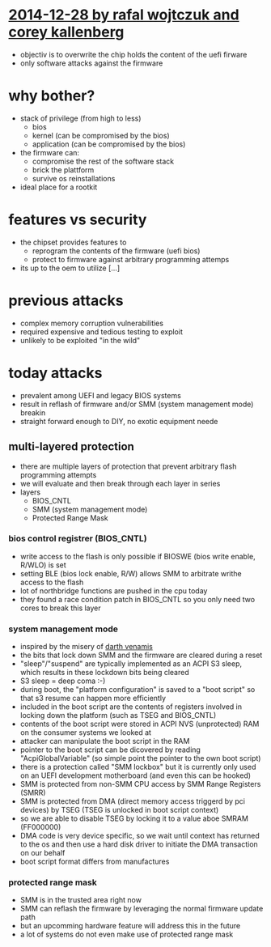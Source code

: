 # [2014-12-28 by rafal wojtczuk and corey kallenberg](https://events.ccc.de/congress/2014/Fahrplan/events/6129.html)

* objectiv is to overwrite the chip holds the content of the uefi firware
* only software attacks against the firmware

# why bother?

* stack of privilege (from high to less)
    * bios
    * kernel (can be compromised by the bios)
    * application (can be compromised by the bios)
* the firmware can:
    * compromise the rest of the software stack
    * brick the plattform
    * survive os reinstallations
* ideal place for a rootkit

# features vs security

* the chipset provides features to
    * reprogram the contents of the firmware (uefi bios)
    * protect to firmware against arbitrary programming attemps
* its up to the oem to utilize [...]

# previous attacks

* complex memory corruption vulnerabilities
* required expensive and tedious testing to exploit
* unlikely to be exploited "in the wild"

# today attacks

* prevalent among UEFI and legacy BIOS systems
* result in reflash of firmware and/or SMM (system management mode) breakin
* straight forward enough to DIY, no exotic equipment neede

## multi-layered protection

* there are multiple layers of protection that prevent arbitrary flash programming attempts
* we will evaluate and then break through each layer in series
* layers
    * BIOS_CNTL
    * SMM (system management mode)
    * Protected Range Mask

### bios control registrer (BIOS_CNTL)

* write access to the flash is only possible if BIOSWE (bios write enable, R/WLO) is set
* setting BLE (bios lock enable, R/W) allows SMM to arbitrate writhe access to the flash
* lot of northbridge functions are pushed in the cpu today
* they found a race condition patch in BIOS_CNTL so you only need two cores to break this layer

### system management mode

* inspired by the misery of [darth venamis](http://starwars.wikia.com/wiki/Darth_Venamis)
* the bits that lock down SMM and the firmware are cleared during a reset
* "sleep"/"suspend" are typically implemented as an ACPI S3 sleep, which results in these lockdown bits being cleared
* S3 sleep = deep coma :-)
* during boot, the "platform configuration" is saved to a "boot script" so that s3 resume can happen more efficiently
* included in the boot script are the contents of registers involved in locking down the platform (such as TSEG and BIOS_CNTL)
* contents of the boot script were stored in ACPI NVS (unprotected) RAM on the consumer systems we looked at
* attacker can manipulate the boot script in the RAM
* pointer to the boot script can be dicovered by reading "AcpiGlobalVariable" (so simple point the pointer to the own boot script)
* there is a protection called "SMM lockbox" but it is currently only used on an UEFI development motherboard (and even this can be hooked)
* SMM is protected from non-SMM CPU access by SMM Range Registers (SMRR)
* SMM is protected from DMA (direct memory access triggerd by pci devices) by TSEG (TSEG is unlocked in boot script context)
* so we are able to disable TSEG by locking it to a value aboe SMRAM (FF000000)
* DMA code is very device specific, so we wait until context has returned to the os and then use a hard disk driver to initiate the DMA transaction on our behalf
* boot script format differs from manufactures

### protected range mask

* SMM is in the trusted area right now
* SMM can reflash the firmware by leveraging the normal firmware update path
* but an upcomming hardware feature will address this in the future
* a lot of systems do not even make use of protected range mask
